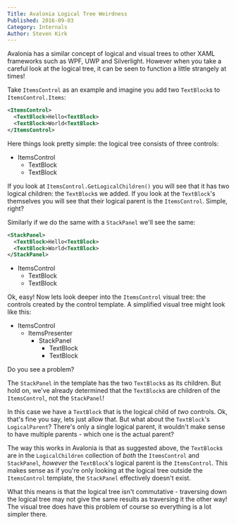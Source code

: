 ```yaml
---
Title: Avalonia Logical Tree Weirdness
Published: 2016-09-03
Category: Internals
Author: Steven Kirk
---
```


Avalonia has a similar concept of logical and visual trees to other XAML frameworks such as WPF,
UWP and Silverlight. However when you take a careful look at the logical tree, it can be seen to
function a little strangely at times!

Take `ItemsControl` as an example and imagine you add two `TextBlock`s to `ItemsControl.Items`:

```xml
<ItemsControl>
  <TextBlock>Hello<TextBlock>
  <TextBlock>World<TextBlock>
</ItemsControl>
```

Here things look pretty simple: the logical tree consists of three controls:

- ItemsControl
  - TextBlock
  - TextBlock

If you look at `ItemsControl.GetLogicalChildren()` you will see that it has two logical children:
the `TextBlock`s we added. If you look at the `TextBlock`'s themselves you will see that their
logical parent is the `ItemsControl`. Simple, right?

Similarly if we do the same with a `StackPanel` we'll see the same:

```xml
<StackPanel>
  <TextBlock>Hello<TextBlock>
  <TextBlock>World<TextBlock>
</StackPanel>
```

- ItemsControl
  - TextBlock
  - TextBlock

Ok, easy! Now lets look deeper into the `ItemsControl` visual tree: the controls created by the
control template. A simplified visual tree might look like this:

- ItemsControl
  - ItemsPresenter
    - StackPanel
      - TextBlock
      - TextBlock

Do you see a problem?

The `StackPanel` in the template has the two `TextBlock`s as its children. But hold on, we've
already determined that the `TextBlock`s are children of the `ItemsControl`, not the `StackPanel`!

In this case we have a `TextBlock` that is the logical child of *two* controls. Ok, that's fine you
say, lets just allow that. But what about the `TextBlock`'s `LogicalParent`? There's only a single
logical parent, it wouldn't make sense to have multiple parents - which one is the actual parent?

The way this works in Avalonia is that as suggested above, the `TextBlock`s are in the
`LogicalChildren` collection of *both* the `ItemsControl` and `StackPanel`, *however* the
`TextBlock`'s logical parent is the `ItemsControl`. This makes sense as if you're only looking at
the logical tree outside the `ItemsControl` template, the `StackPanel` effectively doesn't exist.

What this means is that the logical tree isn't commutative - traversing down the logical tree may
not give the same results as traversing it the other way! The visual tree does have this problem
of course so everything is a lot simpler there.
